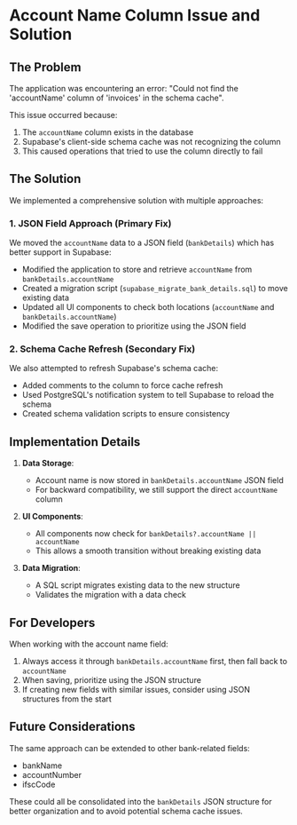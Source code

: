 # Account Name Column Issue and Solution

## The Problem

The application was encountering an error: "Could not find the 'accountName' column of 'invoices' in the schema cache".

This issue occurred because:
1. The `accountName` column exists in the database
2. Supabase's client-side schema cache was not recognizing the column
3. This caused operations that tried to use the column directly to fail

## The Solution

We implemented a comprehensive solution with multiple approaches:

### 1. JSON Field Approach (Primary Fix)

We moved the `accountName` data to a JSON field (`bankDetails`) which has better support in Supabase:

- Modified the application to store and retrieve `accountName` from `bankDetails.accountName`
- Created a migration script (`supabase_migrate_bank_details.sql`) to move existing data
- Updated all UI components to check both locations (`accountName` and `bankDetails.accountName`)
- Modified the save operation to prioritize using the JSON field

### 2. Schema Cache Refresh (Secondary Fix)

We also attempted to refresh Supabase's schema cache:

- Added comments to the column to force cache refresh
- Used PostgreSQL's notification system to tell Supabase to reload the schema
- Created schema validation scripts to ensure consistency

## Implementation Details

1. **Data Storage**:
   - Account name is now stored in `bankDetails.accountName` JSON field
   - For backward compatibility, we still support the direct `accountName` column

2. **UI Components**:
   - All components now check for `bankDetails?.accountName || accountName`
   - This allows a smooth transition without breaking existing data

3. **Data Migration**:
   - A SQL script migrates existing data to the new structure
   - Validates the migration with a data check

## For Developers

When working with the account name field:

1. Always access it through `bankDetails.accountName` first, then fall back to `accountName`
2. When saving, prioritize using the JSON structure
3. If creating new fields with similar issues, consider using JSON structures from the start

## Future Considerations

The same approach can be extended to other bank-related fields:
- bankName
- accountNumber
- ifscCode

These could all be consolidated into the `bankDetails` JSON structure for better organization and to avoid potential schema cache issues.
